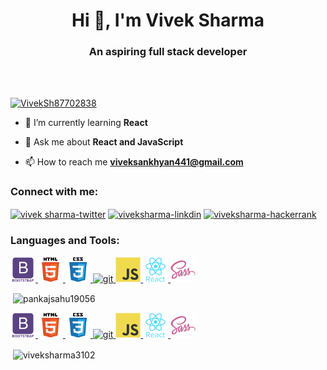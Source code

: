<h1 align="center">Hi 👋, I'm Vivek Sharma</h1>
<h3 align="center">An aspiring full stack developer</h3>

<br/>
<br/>

<p align="left"> <a href="https://twitter.com/VivekSh87702838" target="blank"><img src="https://img.shields.io/twitter/follow/VivekSh87702838?logo=twitter&style=for-the-badge" alt="VivekSh87702838" /></a> </p>

- 🌱 I’m currently learning **React**

- 💬 Ask me about **React and JavaScript**

- 📫 How to reach me **viveksankhyan441@gmail.com**


<h3 align="left">Connect with me:</h3>
<p align="left">
<a href="https://twitter.com/VivekSh87702838" target="blank"><img align="center" src="https://cdn.jsdelivr.net/npm/simple-icons@3.0.1/icons/twitter.svg" alt="vivek sharma-twitter" height="30" width="40" /></a>
<a href="https://www.linkedin.com/in/vivek-sharma-3342b61b7/" target="blank"><img align="center" src="https://cdn.jsdelivr.net/npm/simple-icons@3.0.1/icons/linkedin.svg" alt="viveksharma-linkdin" height="30" width="40" /></a>
<a href="https://www.hackerrank.com/viveksankhyan441" target="blank"><img align="center" src="https://cdn.jsdelivr.net/npm/simple-icons@3.0.1/icons/hackerrank.svg" alt="viveksharma-hackerrank" height="30" width="40" /></a>
</p>

<h3 align="left">Languages and Tools:</h3><a href="https://getbootstrap.com" rel="nofollow"> <img src="https://raw.githubusercontent.com/devicons/devicon/master/icons/bootstrap/bootstrap-plain-wordmark.svg" alt="bootstrap" width="40" height="40" style="max-width: 100%;"> </a><a href="https://www.w3.org/html/" rel="nofollow"> <img src="https://raw.githubusercontent.com/devicons/devicon/master/icons/html5/html5-original-wordmark.svg" alt="html5" width="40" height="40" style="max-width: 100%;"> </a><a href="https://www.w3schools.com/css/" rel="nofollow"> <img src="https://raw.githubusercontent.com/devicons/devicon/master/icons/css3/css3-original-wordmark.svg" alt="css3" width="40" height="40" style="max-width: 100%;"> </a><a href="https://git-scm.com/" rel="nofollow"> <img src="https://camo.githubusercontent.com/fbfcb9e3dc648adc93bef37c718db16c52f617ad055a26de6dc3c21865c3321d/68747470733a2f2f7777772e766563746f726c6f676f2e7a6f6e652f6c6f676f732f6769742d73636d2f6769742d73636d2d69636f6e2e737667" alt="git" width="40" height="40" data-canonical-src="https://www.vectorlogo.zone/logos/git-scm/git-scm-icon.svg" style="max-width: 100%;"> </a><a href="https://developer.mozilla.org/en-US/docs/Web/JavaScript" rel="nofollow"> <img src="https://raw.githubusercontent.com/devicons/devicon/master/icons/javascript/javascript-original.svg" alt="javascript" width="40" height="40" style="max-width: 100%;"> </a><a href="https://reactjs.org/" rel="nofollow"> <img src="https://raw.githubusercontent.com/devicons/devicon/master/icons/react/react-original-wordmark.svg" alt="react" width="40" height="40" style="max-width: 100%;"> </a><a href="https://sass-lang.com" rel="nofollow"> <img src="https://raw.githubusercontent.com/devicons/devicon/master/icons/sass/sass-original.svg" alt="sass" width="40" height="40" style="max-width: 100%;"> </a>
<p>&nbsp;<img align="center" src="https://github-readme-stats.vercel.app/api?username=pankajsahu19056&show_icons=true&locale=en" alt="pankajsahu19056" /></p>

<p align="left"> 
<a href="https://getbootstrap.com" rel="nofollow"> <img src="https://raw.githubusercontent.com/devicons/devicon/master/icons/bootstrap/bootstrap-plain-wordmark.svg" alt="bootstrap" width="40" height="40" style="max-width: 100%;"> </a><a href="https://www.w3.org/html/" rel="nofollow"> <img src="https://raw.githubusercontent.com/devicons/devicon/master/icons/html5/html5-original-wordmark.svg" alt="html5" width="40" height="40" style="max-width: 100%;"> </a><a href="https://www.w3schools.com/css/" rel="nofollow"> <img src="https://raw.githubusercontent.com/devicons/devicon/master/icons/css3/css3-original-wordmark.svg" alt="css3" width="40" height="40" style="max-width: 100%;"> </a><a href="https://git-scm.com/" rel="nofollow"> <img src="https://camo.githubusercontent.com/fbfcb9e3dc648adc93bef37c718db16c52f617ad055a26de6dc3c21865c3321d/68747470733a2f2f7777772e766563746f726c6f676f2e7a6f6e652f6c6f676f732f6769742d73636d2f6769742d73636d2d69636f6e2e737667" alt="git" width="40" height="40" data-canonical-src="https://www.vectorlogo.zone/logos/git-scm/git-scm-icon.svg" style="max-width: 100%;"> </a><a href="https://developer.mozilla.org/en-US/docs/Web/JavaScript" rel="nofollow"> <img src="https://raw.githubusercontent.com/devicons/devicon/master/icons/javascript/javascript-original.svg" alt="javascript" width="40" height="40" style="max-width: 100%;"> </a><a href="https://reactjs.org/" rel="nofollow"> <img src="https://raw.githubusercontent.com/devicons/devicon/master/icons/react/react-original-wordmark.svg" alt="react" width="40" height="40" style="max-width: 100%;"> </a><a href="https://sass-lang.com" rel="nofollow"> <img src="https://raw.githubusercontent.com/devicons/devicon/master/icons/sass/sass-original.svg" alt="sass" width="40" height="40" style="max-width: 100%;"> </a>
<p>&nbsp;<img align="center" src="https://github-readme-stats.vercel.app/api?username=viveksharma3102&show_icons=true&locale=en" alt="viveksharma3102" /></p>
